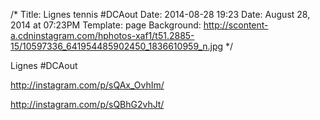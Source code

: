 /*
Title: Lignes tennis #DCAout
Date: 2014-08-28 19:23
Date: August 28, 2014 at 07:23PM
Template: page
Background: http://scontent-a.cdninstagram.com/hphotos-xaf1/t51.2885-15/10597336_641954485902450_1836610959_n.jpg
*/

Lignes #DCAout

http://instagram.com/p/sQAx_OvhIm/

http://instagram.com/p/sQBhG2vhJt/
